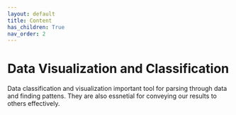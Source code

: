 ```yaml
---
layout: default
title: Content
has_children: True
nav_order: 2
---
```


# Data Visualization and Classification

Data classification and visualization important tool for parsing through data and finding pattens.  They are also essnetial for conveying our results to others effectively.